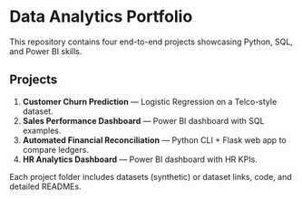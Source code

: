 # Data Analytics Portfolio

This repository contains four end-to-end projects showcasing Python, SQL, and Power BI skills.

## Projects
1. **Customer Churn Prediction** — Logistic Regression on a Telco-style dataset.  
2. **Sales Performance Dashboard** — Power BI dashboard with SQL examples.  
3. **Automated Financial Reconciliation** — Python CLI + Flask web app to compare ledgers.  
4. **HR Analytics Dashboard** — Power BI dashboard with HR KPIs.

Each project folder includes datasets (synthetic) or dataset links, code, and detailed READMEs.
